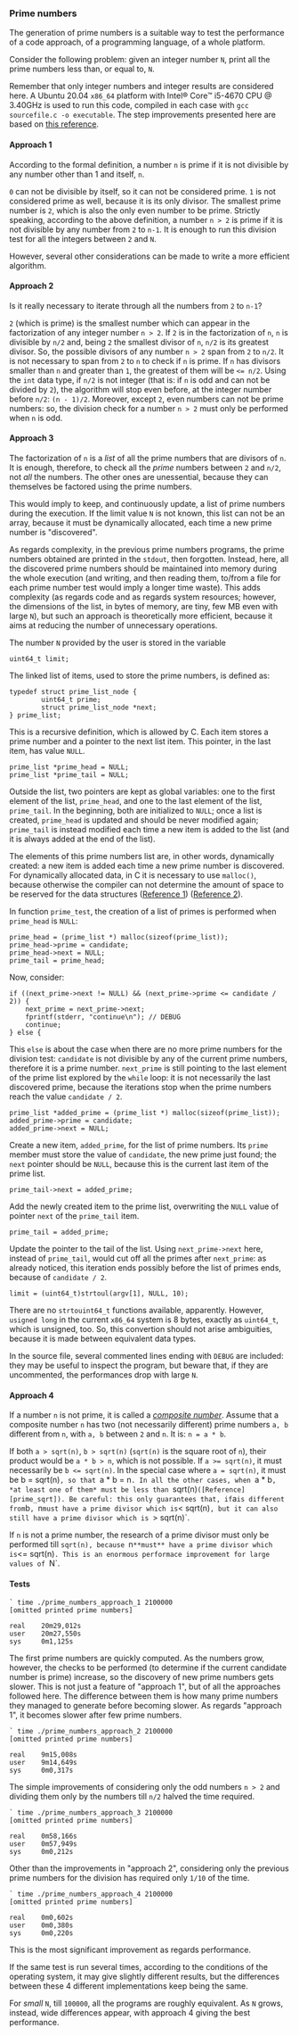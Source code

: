 ### Prime numbers

The generation of prime numbers is a suitable way to test the performance of a code approach, of a programming language, of a whole platform.

Consider the following problem: given an integer number `N`, print all the prime numbers less than, or equal to, `N`.

Remember that only integer numbers and integer results are considered here. A Ubuntu 20.04 `x86_64` platform with Intel&reg; Core&trade; i5-4670 CPU @ 3.40GHz is used to run this code, compiled in each case with `gcc sourcefile.c -o executable`. The step improvements presented here are based on [this reference](https://www.geeksforgeeks.org/program-to-print-first-n-prime-numbers/).

#### Approach 1
According to the formal definition, a number `n` is prime if it is not divisible by any number other than 1 and itself, `n`. 

`0` can not be divisible by itself, so it can not be considered prime. `1` is not considered prime as well, because it is its only divisor. The smallest prime number is `2`, which is also the only even number to be prime. Strictly speaking, according to the above definition, a number `n > 2` is prime if it is not divisible by any number from `2` to `n-1`. It is enough to run this division test for all the integers between `2` and `N`.

However, several other considerations can be made to write a more efficient algorithm.

#### Approach 2
Is it really necessary to iterate through all the numbers from `2` to `n-1`?

`2` (which is prime) is the smallest number which can appear in the factorization of any integer number `n > 2`. If `2` is in the factorization of `n`, `n` is divisible by `n/2` and, being `2` the smallest divisor of `n`, `n/2` is its greatest divisor. So, the possible divisors of any number `n > 2` span from `2` to `n/2`. It is not necessary to span from `2` to `n` to check if `n` is prime. If `n` has divisors smaller than `n` and greater than `1`, the greatest of them will be `<= n/2`. Using the `int` data type, if `n/2` is not integer (that is: if `n` is odd and can not be divided by `2`), the algorithm will stop even before, at the integer number before `n/2`: `(n - 1)/2`. Moreover, except `2`, even numbers can not be prime numbers: so, the division check for a number `n > 2` must only be performed when `n` is odd.

#### Approach 3
The factorization of `n` is a *list* of all the prime numbers that are divisors of `n`. It is enough, therefore, to check all the *prime* numbers between `2` and `n/2`, not *all* the numbers. The other ones are unessential, because they can themselves be factored using the prime numbers.

This would imply to keep, and continuously update, a list of prime numbers during the execution. If the limit value `N` is not known, this list can not be an array, because it must be dynamically allocated, each time a new prime number is "discovered".

As regards complexity, in the previous prime numbers programs, the prime numbers obtained are printed in the `stdout`, then forgotten. Instead, here, all the discovered prime numbers should be maintained into memory during the whole execution (and writing, and then reading them, to/from a file for each prime number test would imply a longer time waste). This adds complexity (as regards code and as regards system resources; however, the dimensions of the list, in bytes of memory, are tiny, few MB even with large `N`), but such an approach is theoretically more efficient, because it aims at reducing the number of unnecessary operations.

The number `N` provided by the user is stored in the variable

```
uint64_t limit;
```

The linked list of items, used to store the prime numbers, is defined as:

```
typedef struct prime_list_node {
        uint64_t prime;
        struct prime_list_node *next;
} prime_list;
```

This is a recursive definition, which is allowed by C. Each item stores a prime number and a pointer to the next list item. This pointer, in the last item, has value `NULL`.

```
prime_list *prime_head = NULL;
prime_list *prime_tail = NULL;
```

Outside the list, two pointers are kept as global variables: one to the first element of the list, `prime_head`, and one to the last element of the list, `prime_tail`. In the beginning, both are initialized to `NULL`; once a list is created, `prime_head` is updated and should be never modified again; `prime_tail` is instead modified each time a new item is added to the list (and it is always added at the end of the list).

The elements of this prime numbers list are, in other words, dynamically created: a new item is added each time a new prime number is discovered. For dynamically allocated data, in C it is necessary to use `malloc()`, because otherwise the compiler can not determine the amount of space to be reserved for the data structures ([Reference 1][dynamic_allocation_1]) ([Reference 2][dynamic_allocation_2]).

In function `prime_test`, the creation of a list of primes is performed when `prime_head` is `NULL`:

```
prime_head = (prime_list *) malloc(sizeof(prime_list));
prime_head->prime = candidate;
prime_head->next = NULL;
prime_tail = prime_head;
```

Now, consider:

```
if ((next_prime->next != NULL) && (next_prime->prime <= candidate / 2)) {
	next_prime = next_prime->next;
	fprintf(stderr, "continue\n"); // DEBUG
	continue;
} else {
```

This `else` is about the case when there are no more prime numbers for the division test: `candidate` is not divisible by any of the current prime numbers, therefore it is a prime number. `next_prime` is still pointing to the last element of the prime list explored by the `while` loop: it is not necessarily the last discovered prime, because the iterations stop when the prime numbers reach the value `candidate / 2`.

```
prime_list *added_prime = (prime_list *) malloc(sizeof(prime_list));
added_prime->prime = candidate;
added_prime->next = NULL;
```

Create a new item, `added_prime`, for the list of prime numbers. Its `prime` member must store the value of `candidate`, the new prime just found; the `next` pointer should be `NULL`, because this is the current last item of the prime list.

    prime_tail->next = added_prime;

Add the newly created item to the prime list, overwriting the `NULL` value of pointer `next` of the `prime_tail` item.

    prime_tail = added_prime;

Update the pointer to the tail of the list. Using `next_prime->next` here, instead of `prime_tail`, would cut off all the primes after `next_prime`: as already noticed, this iteration ends possibly before the list of primes ends, because of `candidate / 2`.

    limit = (uint64_t)strtoul(argv[1], NULL, 10);

There are no `strtouint64_t` functions available, apparently. However, `usigned long` in the current `x86_64` system is 8 bytes, exactly as `uint64_t`, which is unsigned, too. So, this convertion should not arise ambiguities, because it is made between equivalent data types.

In the source file, several commented lines ending with `DEBUG` are included: they may be useful to inspect the program, but beware that, if they are uncommented, the performances drop with large `N`.


#### Approach 4
If a number `n` is not prime, it is called a [*composite number*](https://en.wikipedia.org/wiki/Composite_number). Assume that a composite number `n` has two (not necessarily different) prime numbers `a, b` different from `n`, with `a, b` between `2` and `n`. It is: `n = a * b`.

If both `a > sqrt(n)`, `b > sqrt(n)` (`sqrt(n)` is the square root of `n`), their product would be `a * b > n`, which is not possible. If `a >= sqrt(n)`, it must necessarily be `b <= sqrt(n)`. In the special case where `a = sqrt(n)`, it must be b = sqrt(n)`, so that `a * b = n`. In all the other cases, when `a * b`, *at least one of them* must be less than `sqrt(n)` ([Reference][prime_sqrt]). Be careful: this only guarantees that, if `a` is different from `b`, `n` must have a prime divisor which is `< sqrt(n)`, but it can also still have a prime divisor which is `> sqrt(n)`.

If `n` is not a prime number, the research of a prime divisor must only be performed till `sqrt(n), because `n` **must** have a prime divisor which is `<= sqrt(n)`. This is an enormous performace improvement for large values of `N`.


#### Tests

```
` time ./prime_numbers_approach_1 2100000
[omitted printed prime numbers]

real    20m29,012s
user    20m27,550s
sys     0m1,125s
```

The first prime numbers are quickly computed. As the numbers grow, however, the checks to be performed (to determine if the current candidate number is prime) increase, so the discovery of new prime numbers gets slower. This is not just a feature of "approach 1", but of all the approaches followed here. The difference between them is how many prime numbers they managed to generate before becoming slower. As regards "approach 1", it becomes slower after few prime numbers.


```
` time ./prime_numbers_approach_2 2100000
[omitted printed prime numbers]

real    9m15,008s
user    9m14,649s
sys     0m0,317s
```

The simple improvements of considering only the odd numbers `n > 2` and dividing them only by the numbers till `n/2` halved the time required.


```
` time ./prime_numbers_approach_3 2100000
[omitted printed prime numbers]

real    0m58,166s
user    0m57,949s
sys     0m0,212s
```

Other than the improvements in "approach 2", considering only the previous prime numbers for the division has required only `1/10` of the time.

```
` time ./prime_numbers_approach_4 2100000
[omitted printed prime numbers]

real    0m0,602s
user    0m0,380s
sys     0m0,220s
```

This is the most significant improvement as regards performance.

If the same test is run several times, according to the conditions of the operating system, it may give slightly different results, but the differences between these 4 different implementations keep being the same.

For *small* `N`, till `100000`, all the programs are roughly equivalent. As `N` grows, instead, wide differences appear, with approach 4 giving the best performance.



[dynamic_allocation_1]: https://stackoverflow.com/a/3889495
[dynamic_allocation_2]: https://www.learn-c.org/en/Linked_lists
[prime_sqrt]: http://mathandmultimedia.com/2012/06/02/determining-primes-through-square-root/

